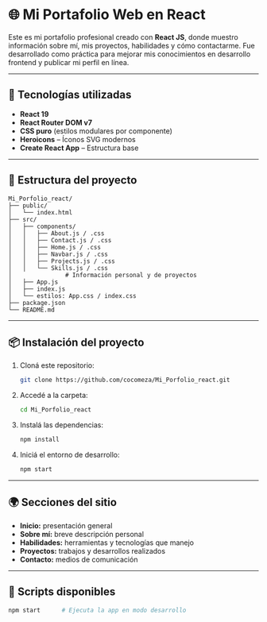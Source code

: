 
# 🌐 Mi Portafolio Web en React

Este es mi portafolio profesional creado con **React JS**, donde muestro información sobre mí, mis proyectos, habilidades y cómo contactarme. Fue desarrollado como práctica para mejorar mis conocimientos en desarrollo frontend y publicar mi perfil en línea.

---

## 🚀 Tecnologías utilizadas

- **React 19**
- **React Router DOM v7**
- **CSS puro** (estilos modulares por componente)
- **Heroicons** – Íconos SVG modernos
- **Create React App** – Estructura base

---

## 📁 Estructura del proyecto

```
Mi_Porfolio_react/
├── public/
│   └── index.html
├── src/
│   ├── components/
│   │   ├── About.js / .css
│   │   ├── Contact.js / .css
│   │   ├── Home.js / .css
│   │   ├── Navbar.js / .css
│   │   ├── Projects.js / .css
│   │   └── Skills.js / .css
│               # Información personal y de proyectos
│   ├── App.js
│   ├── index.js
│   └── estilos: App.css / index.css
├── package.json
└── README.md
```

---

## 📦 Instalación del proyecto

1. Cloná este repositorio:
   ```bash
   git clone https://github.com/cocomeza/Mi_Porfolio_react.git
   ```

2. Accedé a la carpeta:
   ```bash
   cd Mi_Porfolio_react
   ```

3. Instalá las dependencias:
   ```bash
   npm install
   ```

4. Iniciá el entorno de desarrollo:
   ```bash
   npm start
   ```
---

## 🌍 Secciones del sitio

- **Inicio:** presentación general
- **Sobre mí:** breve descripción personal
- **Habilidades:** herramientas y tecnologías que manejo
- **Proyectos:** trabajos y desarrollos realizados
- **Contacto:** medios de comunicación

---

## 🧪 Scripts disponibles

```bash
npm start      # Ejecuta la app en modo desarrollo



